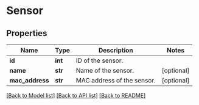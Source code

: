 # Sensor

## Properties
Name | Type | Description | Notes
------------ | ------------- | ------------- | -------------
**id** | **int** | ID of the sensor. | 
**name** | **str** | Name of the sensor. | [optional] 
**mac_address** | **str** | MAC address of the sensor. | [optional] 

[[Back to Model list]](../README.md#documentation-for-models) [[Back to API list]](../README.md#documentation-for-api-endpoints) [[Back to README]](../README.md)


